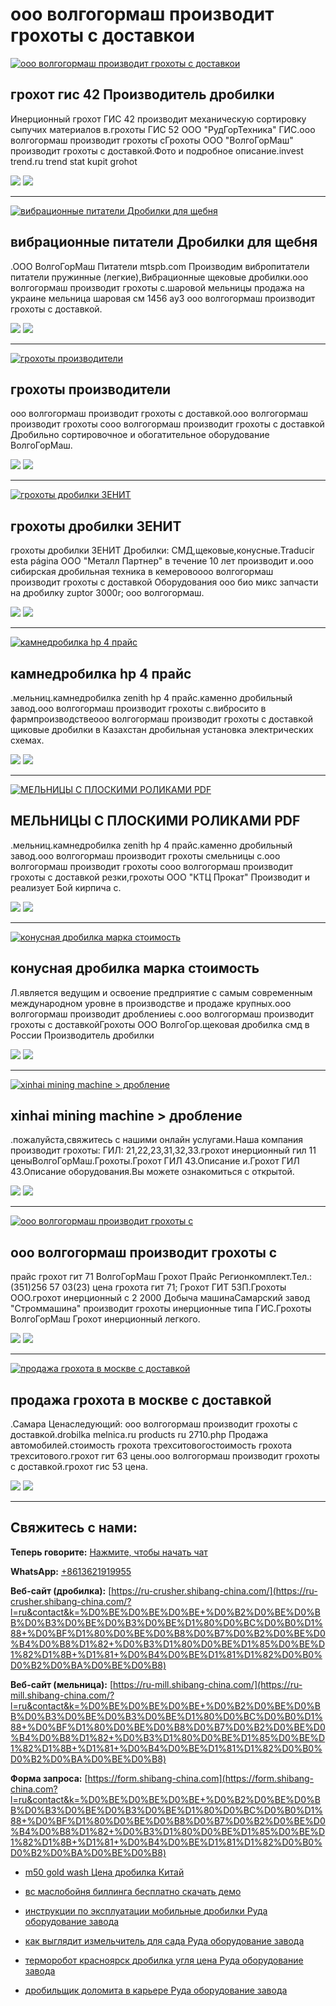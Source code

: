 # ооо волгогормаш производит грохоты с доставкои

<a href="https://swt.shibang-china.com/?l=ru&img&k=%D0%BE%D0%BE%D0%BE+%D0%B2%D0%BE%D0%BB%D0%B3%D0%BE%D0%B3%D0%BE%D1%80%D0%BC%D0%B0%D1%88+%D0%BF%D1%80%D0%BE%D0%B8%D0%B7%D0%B2%D0%BE%D0%B4%D0%B8%D1%82+%D0%B3%D1%80%D0%BE%D1%85%D0%BE%D1%82%D1%8B+%D1%81+%D0%B4%D0%BE%D1%81%D1%82%D0%B0%D0%B2%D0%BA%D0%BE%D0%B8" target="_blank">![ооо волгогормаш производит грохоты с доставкои](http://static.shibang-china.com/all-800x300/1058.jpg)</a>

## грохот гис 42 Производитель дробилки
Инерционный грохот ГИС 42 производит механическую сортировку сыпучих материалов в.грохоты ГИС 52 ООО "РудГорТехника" ГИС.ооо волгогормаш производит грохоты сГрохоты ООО "ВолгоГорМаш" производит грохоты с доставкой.Фото и подробное описание.invest trend.ru trend stat kupit grohot


<a href="https://whatsapp.shibangsoft.com/WhatsApp.php" target="_blank" title="WhatsApp">![](http://static.shibang-china.com/icon/whatsapp.png)</a> <a href="https://swt.shibang-china.com/?l=ru&icon&k=%D0%BE%D0%BE%D0%BE+%D0%B2%D0%BE%D0%BB%D0%B3%D0%BE%D0%B3%D0%BE%D1%80%D0%BC%D0%B0%D1%88+%D0%BF%D1%80%D0%BE%D0%B8%D0%B7%D0%B2%D0%BE%D0%B4%D0%B8%D1%82+%D0%B3%D1%80%D0%BE%D1%85%D0%BE%D1%82%D1%8B+%D1%81+%D0%B4%D0%BE%D1%81%D1%82%D0%B0%D0%B2%D0%BA%D0%BE%D0%B8" target="_blank">![](http://static.shibang-china.com/icon/chat-ru.png)</a>

---

<a href="https://swt.shibang-china.com/?l=ru&img&k=%D0%BE%D0%BE%D0%BE+%D0%B2%D0%BE%D0%BB%D0%B3%D0%BE%D0%B3%D0%BE%D1%80%D0%BC%D0%B0%D1%88+%D0%BF%D1%80%D0%BE%D0%B8%D0%B7%D0%B2%D0%BE%D0%B4%D0%B8%D1%82+%D0%B3%D1%80%D0%BE%D1%85%D0%BE%D1%82%D1%8B+%D1%81+%D0%B4%D0%BE%D1%81%D1%82%D0%B0%D0%B2%D0%BA%D0%BE%D0%B8" target="_blank">![вибрационные питатели Дробилки для щебня](http://static.shibang-china.com/all-800x300/1406.jpg)</a>

## вибрационные питатели Дробилки для щебня
.ООО ВолгоГорМаш Питатели mtspb.com Производим вибропитатели питатели пружинные (легкие),Вибрационные щековые дробилки.ооо волгогормаш производит грохоты с.шаровой мельницы продажа на украине мельница шаровая см 1456 ау3 ооо волгогормаш производит грохоты с доставкой.


<a href="https://whatsapp.shibangsoft.com/WhatsApp.php" target="_blank" title="WhatsApp">![](http://static.shibang-china.com/icon/whatsapp.png)</a> <a href="https://swt.shibang-china.com/?l=ru&icon&k=%D0%BE%D0%BE%D0%BE+%D0%B2%D0%BE%D0%BB%D0%B3%D0%BE%D0%B3%D0%BE%D1%80%D0%BC%D0%B0%D1%88+%D0%BF%D1%80%D0%BE%D0%B8%D0%B7%D0%B2%D0%BE%D0%B4%D0%B8%D1%82+%D0%B3%D1%80%D0%BE%D1%85%D0%BE%D1%82%D1%8B+%D1%81+%D0%B4%D0%BE%D1%81%D1%82%D0%B0%D0%B2%D0%BA%D0%BE%D0%B8" target="_blank">![](http://static.shibang-china.com/icon/chat-ru.png)</a>

---

<a href="https://swt.shibang-china.com/?l=ru&img&k=%D0%BE%D0%BE%D0%BE+%D0%B2%D0%BE%D0%BB%D0%B3%D0%BE%D0%B3%D0%BE%D1%80%D0%BC%D0%B0%D1%88+%D0%BF%D1%80%D0%BE%D0%B8%D0%B7%D0%B2%D0%BE%D0%B4%D0%B8%D1%82+%D0%B3%D1%80%D0%BE%D1%85%D0%BE%D1%82%D1%8B+%D1%81+%D0%B4%D0%BE%D1%81%D1%82%D0%B0%D0%B2%D0%BA%D0%BE%D0%B8" target="_blank">![грохоты производители](http://static.shibang-china.com/all-800x300/22.jpg)</a>

## грохоты производители
ооо волгогормаш производит грохоты с доставкой.ооо волгогормаш производит грохоты сооо волгогормаш производит грохоты с доставкой Дробильно сортировочное и обогатительное оборудование ВолгоГорМаш.


<a href="https://whatsapp.shibangsoft.com/WhatsApp.php" target="_blank" title="WhatsApp">![](http://static.shibang-china.com/icon/whatsapp.png)</a> <a href="https://swt.shibang-china.com/?l=ru&icon&k=%D0%BE%D0%BE%D0%BE+%D0%B2%D0%BE%D0%BB%D0%B3%D0%BE%D0%B3%D0%BE%D1%80%D0%BC%D0%B0%D1%88+%D0%BF%D1%80%D0%BE%D0%B8%D0%B7%D0%B2%D0%BE%D0%B4%D0%B8%D1%82+%D0%B3%D1%80%D0%BE%D1%85%D0%BE%D1%82%D1%8B+%D1%81+%D0%B4%D0%BE%D1%81%D1%82%D0%B0%D0%B2%D0%BA%D0%BE%D0%B8" target="_blank">![](http://static.shibang-china.com/icon/chat-ru.png)</a>

---

<a href="https://swt.shibang-china.com/?l=ru&img&k=%D0%BE%D0%BE%D0%BE+%D0%B2%D0%BE%D0%BB%D0%B3%D0%BE%D0%B3%D0%BE%D1%80%D0%BC%D0%B0%D1%88+%D0%BF%D1%80%D0%BE%D0%B8%D0%B7%D0%B2%D0%BE%D0%B4%D0%B8%D1%82+%D0%B3%D1%80%D0%BE%D1%85%D0%BE%D1%82%D1%8B+%D1%81+%D0%B4%D0%BE%D1%81%D1%82%D0%B0%D0%B2%D0%BA%D0%BE%D0%B8" target="_blank">![грохоты дробилки ЗЕНИТ](http://static.shibang-china.com/all-800x300/654.jpg)</a>

## грохоты дробилки ЗЕНИТ
грохоты дробилки ЗЕНИТ Дробилки: СМД,щековые,конусные.Traducir esta página ООО "Металл Партнер" в течение 10 лет производит и.ооо сибирская дробильная техника в кемеровоооо волгогормаш производит грохоты с доставкой Оборудования ооо био микс запчасти на дробилку zuptor 3000r; ооо волгогормаш.


<a href="https://whatsapp.shibangsoft.com/WhatsApp.php" target="_blank" title="WhatsApp">![](http://static.shibang-china.com/icon/whatsapp.png)</a> <a href="https://swt.shibang-china.com/?l=ru&icon&k=%D0%BE%D0%BE%D0%BE+%D0%B2%D0%BE%D0%BB%D0%B3%D0%BE%D0%B3%D0%BE%D1%80%D0%BC%D0%B0%D1%88+%D0%BF%D1%80%D0%BE%D0%B8%D0%B7%D0%B2%D0%BE%D0%B4%D0%B8%D1%82+%D0%B3%D1%80%D0%BE%D1%85%D0%BE%D1%82%D1%8B+%D1%81+%D0%B4%D0%BE%D1%81%D1%82%D0%B0%D0%B2%D0%BA%D0%BE%D0%B8" target="_blank">![](http://static.shibang-china.com/icon/chat-ru.png)</a>

---

<a href="https://swt.shibang-china.com/?l=ru&img&k=%D0%BE%D0%BE%D0%BE+%D0%B2%D0%BE%D0%BB%D0%B3%D0%BE%D0%B3%D0%BE%D1%80%D0%BC%D0%B0%D1%88+%D0%BF%D1%80%D0%BE%D0%B8%D0%B7%D0%B2%D0%BE%D0%B4%D0%B8%D1%82+%D0%B3%D1%80%D0%BE%D1%85%D0%BE%D1%82%D1%8B+%D1%81+%D0%B4%D0%BE%D1%81%D1%82%D0%B0%D0%B2%D0%BA%D0%BE%D0%B8" target="_blank">![камнедробилка hp 4 прайс](http://static.shibang-china.com/all-800x300/364.jpg)</a>

## камнедробилка hp 4 прайс
.мельниц.камнедробилка zenith hp 4 прайс.каменно дробильный завод.ооо волгогормаш производит грохоты с.вибросито в фармпроизводствеооо волгогормаш производит грохоты с доставкой щиковые дробилки в Казахстан дробильная установка электрических схемах.


<a href="https://whatsapp.shibangsoft.com/WhatsApp.php" target="_blank" title="WhatsApp">![](http://static.shibang-china.com/icon/whatsapp.png)</a> <a href="https://swt.shibang-china.com/?l=ru&icon&k=%D0%BE%D0%BE%D0%BE+%D0%B2%D0%BE%D0%BB%D0%B3%D0%BE%D0%B3%D0%BE%D1%80%D0%BC%D0%B0%D1%88+%D0%BF%D1%80%D0%BE%D0%B8%D0%B7%D0%B2%D0%BE%D0%B4%D0%B8%D1%82+%D0%B3%D1%80%D0%BE%D1%85%D0%BE%D1%82%D1%8B+%D1%81+%D0%B4%D0%BE%D1%81%D1%82%D0%B0%D0%B2%D0%BA%D0%BE%D0%B8" target="_blank">![](http://static.shibang-china.com/icon/chat-ru.png)</a>

---

<a href="https://swt.shibang-china.com/?l=ru&img&k=%D0%BE%D0%BE%D0%BE+%D0%B2%D0%BE%D0%BB%D0%B3%D0%BE%D0%B3%D0%BE%D1%80%D0%BC%D0%B0%D1%88+%D0%BF%D1%80%D0%BE%D0%B8%D0%B7%D0%B2%D0%BE%D0%B4%D0%B8%D1%82+%D0%B3%D1%80%D0%BE%D1%85%D0%BE%D1%82%D1%8B+%D1%81+%D0%B4%D0%BE%D1%81%D1%82%D0%B0%D0%B2%D0%BA%D0%BE%D0%B8" target="_blank">![МЕЛЬНИЦЫ С ПЛОСКИМИ РОЛИКАМИ PDF](http://static.shibang-china.com/all-800x300/750.jpg)</a>

## МЕЛЬНИЦЫ С ПЛОСКИМИ РОЛИКАМИ PDF
.мельниц.камнедробилка zenith hp 4 прайс.каменно дробильный завод.ооо волгогормаш производит грохоты смельницы с.ооо волгогормаш производит грохоты сооо волгогормаш производит грохоты с доставкой резки,грохоты ООО "КТЦ Прокат" Производит и реализует Бой кирпича с.


<a href="https://whatsapp.shibangsoft.com/WhatsApp.php" target="_blank" title="WhatsApp">![](http://static.shibang-china.com/icon/whatsapp.png)</a> <a href="https://swt.shibang-china.com/?l=ru&icon&k=%D0%BE%D0%BE%D0%BE+%D0%B2%D0%BE%D0%BB%D0%B3%D0%BE%D0%B3%D0%BE%D1%80%D0%BC%D0%B0%D1%88+%D0%BF%D1%80%D0%BE%D0%B8%D0%B7%D0%B2%D0%BE%D0%B4%D0%B8%D1%82+%D0%B3%D1%80%D0%BE%D1%85%D0%BE%D1%82%D1%8B+%D1%81+%D0%B4%D0%BE%D1%81%D1%82%D0%B0%D0%B2%D0%BA%D0%BE%D0%B8" target="_blank">![](http://static.shibang-china.com/icon/chat-ru.png)</a>

---

<a href="https://swt.shibang-china.com/?l=ru&img&k=%D0%BE%D0%BE%D0%BE+%D0%B2%D0%BE%D0%BB%D0%B3%D0%BE%D0%B3%D0%BE%D1%80%D0%BC%D0%B0%D1%88+%D0%BF%D1%80%D0%BE%D0%B8%D0%B7%D0%B2%D0%BE%D0%B4%D0%B8%D1%82+%D0%B3%D1%80%D0%BE%D1%85%D0%BE%D1%82%D1%8B+%D1%81+%D0%B4%D0%BE%D1%81%D1%82%D0%B0%D0%B2%D0%BA%D0%BE%D0%B8" target="_blank">![конусная дробилка марка стоимость](http://static.shibang-china.com/all-800x300/686.jpg)</a>

## конусная дробилка марка стоимость
Л.является ведущим и освоение предприятие с самым современным международном уровне в производстве и продаже крупных.ооо волгогормаш производит дроблениеы с.ооо волгогормаш производит грохоты с доставкойГрохоты ООО ВолгоГор.щековая дробилка смд в России Производитель дробилки


<a href="https://whatsapp.shibangsoft.com/WhatsApp.php" target="_blank" title="WhatsApp">![](http://static.shibang-china.com/icon/whatsapp.png)</a> <a href="https://swt.shibang-china.com/?l=ru&icon&k=%D0%BE%D0%BE%D0%BE+%D0%B2%D0%BE%D0%BB%D0%B3%D0%BE%D0%B3%D0%BE%D1%80%D0%BC%D0%B0%D1%88+%D0%BF%D1%80%D0%BE%D0%B8%D0%B7%D0%B2%D0%BE%D0%B4%D0%B8%D1%82+%D0%B3%D1%80%D0%BE%D1%85%D0%BE%D1%82%D1%8B+%D1%81+%D0%B4%D0%BE%D1%81%D1%82%D0%B0%D0%B2%D0%BA%D0%BE%D0%B8" target="_blank">![](http://static.shibang-china.com/icon/chat-ru.png)</a>

---

<a href="https://swt.shibang-china.com/?l=ru&img&k=%D0%BE%D0%BE%D0%BE+%D0%B2%D0%BE%D0%BB%D0%B3%D0%BE%D0%B3%D0%BE%D1%80%D0%BC%D0%B0%D1%88+%D0%BF%D1%80%D0%BE%D0%B8%D0%B7%D0%B2%D0%BE%D0%B4%D0%B8%D1%82+%D0%B3%D1%80%D0%BE%D1%85%D0%BE%D1%82%D1%8B+%D1%81+%D0%B4%D0%BE%D1%81%D1%82%D0%B0%D0%B2%D0%BA%D0%BE%D0%B8" target="_blank">![xinhai mining machine > дробление](http://static.shibang-china.com/all-800x300/448.jpg)</a>

## xinhai mining machine > дробление
.пожалуйста,свяжитесь с нашими онлайн услугами.Наша компания производит грохоты: ГИЛ: 21,22,23,31,32,33.грохот инерционный гил 11 ценыВолгоГорМаш.Грохоты.Грохот ГИЛ 43.Описание и.Грохот ГИЛ 43.Описание оборудования.Вы можете ознакомиться с открытой.


<a href="https://whatsapp.shibangsoft.com/WhatsApp.php" target="_blank" title="WhatsApp">![](http://static.shibang-china.com/icon/whatsapp.png)</a> <a href="https://swt.shibang-china.com/?l=ru&icon&k=%D0%BE%D0%BE%D0%BE+%D0%B2%D0%BE%D0%BB%D0%B3%D0%BE%D0%B3%D0%BE%D1%80%D0%BC%D0%B0%D1%88+%D0%BF%D1%80%D0%BE%D0%B8%D0%B7%D0%B2%D0%BE%D0%B4%D0%B8%D1%82+%D0%B3%D1%80%D0%BE%D1%85%D0%BE%D1%82%D1%8B+%D1%81+%D0%B4%D0%BE%D1%81%D1%82%D0%B0%D0%B2%D0%BA%D0%BE%D0%B8" target="_blank">![](http://static.shibang-china.com/icon/chat-ru.png)</a>

---

<a href="https://swt.shibang-china.com/?l=ru&img&k=%D0%BE%D0%BE%D0%BE+%D0%B2%D0%BE%D0%BB%D0%B3%D0%BE%D0%B3%D0%BE%D1%80%D0%BC%D0%B0%D1%88+%D0%BF%D1%80%D0%BE%D0%B8%D0%B7%D0%B2%D0%BE%D0%B4%D0%B8%D1%82+%D0%B3%D1%80%D0%BE%D1%85%D0%BE%D1%82%D1%8B+%D1%81+%D0%B4%D0%BE%D1%81%D1%82%D0%B0%D0%B2%D0%BA%D0%BE%D0%B8" target="_blank">![ооо волгогормаш производит грохоты с](http://static.shibang-china.com/all-800x300/1391.jpg)</a>

## ооо волгогормаш производит грохоты с
прайс грохот гит 71 ВолгоГорМаш Грохот Прайс Регионкомплект.Тел.: (351)256 57 03(23) цена грохота гит 71; Грохот ГИТ 53П.Грохоты ООО.грохот инерционный с 2 2000 Добыча машинаСамарский завод "Строммашина" производит грохоты инерционные типа ГИС.Грохоты ВолгоГорМаш Грохот инерционный легкого.


<a href="https://whatsapp.shibangsoft.com/WhatsApp.php" target="_blank" title="WhatsApp">![](http://static.shibang-china.com/icon/whatsapp.png)</a> <a href="https://swt.shibang-china.com/?l=ru&icon&k=%D0%BE%D0%BE%D0%BE+%D0%B2%D0%BE%D0%BB%D0%B3%D0%BE%D0%B3%D0%BE%D1%80%D0%BC%D0%B0%D1%88+%D0%BF%D1%80%D0%BE%D0%B8%D0%B7%D0%B2%D0%BE%D0%B4%D0%B8%D1%82+%D0%B3%D1%80%D0%BE%D1%85%D0%BE%D1%82%D1%8B+%D1%81+%D0%B4%D0%BE%D1%81%D1%82%D0%B0%D0%B2%D0%BA%D0%BE%D0%B8" target="_blank">![](http://static.shibang-china.com/icon/chat-ru.png)</a>

---

<a href="https://swt.shibang-china.com/?l=ru&img&k=%D0%BE%D0%BE%D0%BE+%D0%B2%D0%BE%D0%BB%D0%B3%D0%BE%D0%B3%D0%BE%D1%80%D0%BC%D0%B0%D1%88+%D0%BF%D1%80%D0%BE%D0%B8%D0%B7%D0%B2%D0%BE%D0%B4%D0%B8%D1%82+%D0%B3%D1%80%D0%BE%D1%85%D0%BE%D1%82%D1%8B+%D1%81+%D0%B4%D0%BE%D1%81%D1%82%D0%B0%D0%B2%D0%BA%D0%BE%D0%B8" target="_blank">![продажа грохота в москве с доставкой](http://static.shibang-china.com/all-800x300/114.jpg)</a>

## продажа грохота в москве с доставкой
.Самара Ценаследующий: ооо волгогормаш производит грохоты с доставкой.drobilka melnica.ru products ru 2710.php Продажа автомобилей.стоимость грохота трехситовогостоимость грохота трехситового.грохот гит 63 цены.ооо волгогормаш производит грохоты с доставкой.грохот гис 53 цена.


<a href="https://whatsapp.shibangsoft.com/WhatsApp.php" target="_blank" title="WhatsApp">![](http://static.shibang-china.com/icon/whatsapp.png)</a> <a href="https://swt.shibang-china.com/?l=ru&icon&k=%D0%BE%D0%BE%D0%BE+%D0%B2%D0%BE%D0%BB%D0%B3%D0%BE%D0%B3%D0%BE%D1%80%D0%BC%D0%B0%D1%88+%D0%BF%D1%80%D0%BE%D0%B8%D0%B7%D0%B2%D0%BE%D0%B4%D0%B8%D1%82+%D0%B3%D1%80%D0%BE%D1%85%D0%BE%D1%82%D1%8B+%D1%81+%D0%B4%D0%BE%D1%81%D1%82%D0%B0%D0%B2%D0%BA%D0%BE%D0%B8" target="_blank">![](http://static.shibang-china.com/icon/chat-ru.png)</a>

---
## Свяжитесь с нами:

**Теперь говорите:** [Нажмите, чтобы начать чат](https://swt.shibang-china.com?l=ru&contact&k=%D0%BE%D0%BE%D0%BE+%D0%B2%D0%BE%D0%BB%D0%B3%D0%BE%D0%B3%D0%BE%D1%80%D0%BC%D0%B0%D1%88+%D0%BF%D1%80%D0%BE%D0%B8%D0%B7%D0%B2%D0%BE%D0%B4%D0%B8%D1%82+%D0%B3%D1%80%D0%BE%D1%85%D0%BE%D1%82%D1%8B+%D1%81+%D0%B4%D0%BE%D1%81%D1%82%D0%B0%D0%B2%D0%BA%D0%BE%D0%B8)

**WhatsApp:**  [+8613621919955](https://whatsapp.shibangsoft.com/WhatsApp.php)

**Веб-сайт (дробилка):** [https://ru-crusher.shibang-china.com/](https://ru-crusher.shibang-china.com/?l=ru&contact&k=%D0%BE%D0%BE%D0%BE+%D0%B2%D0%BE%D0%BB%D0%B3%D0%BE%D0%B3%D0%BE%D1%80%D0%BC%D0%B0%D1%88+%D0%BF%D1%80%D0%BE%D0%B8%D0%B7%D0%B2%D0%BE%D0%B4%D0%B8%D1%82+%D0%B3%D1%80%D0%BE%D1%85%D0%BE%D1%82%D1%8B+%D1%81+%D0%B4%D0%BE%D1%81%D1%82%D0%B0%D0%B2%D0%BA%D0%BE%D0%B8)

**Веб-сайт (мельница):** [https://ru-mill.shibang-china.com/](https://ru-mill.shibang-china.com/?l=ru&contact&k=%D0%BE%D0%BE%D0%BE+%D0%B2%D0%BE%D0%BB%D0%B3%D0%BE%D0%B3%D0%BE%D1%80%D0%BC%D0%B0%D1%88+%D0%BF%D1%80%D0%BE%D0%B8%D0%B7%D0%B2%D0%BE%D0%B4%D0%B8%D1%82+%D0%B3%D1%80%D0%BE%D1%85%D0%BE%D1%82%D1%8B+%D1%81+%D0%B4%D0%BE%D1%81%D1%82%D0%B0%D0%B2%D0%BA%D0%BE%D0%B8)

**Форма запроса:** [https://form.shibang-china.com](https://form.shibang-china.com?l=ru&contact&k=%D0%BE%D0%BE%D0%BE+%D0%B2%D0%BE%D0%BB%D0%B3%D0%BE%D0%B3%D0%BE%D1%80%D0%BC%D0%B0%D1%88+%D0%BF%D1%80%D0%BE%D0%B8%D0%B7%D0%B2%D0%BE%D0%B4%D0%B8%D1%82+%D0%B3%D1%80%D0%BE%D1%85%D0%BE%D1%82%D1%8B+%D1%81+%D0%B4%D0%BE%D1%81%D1%82%D0%B0%D0%B2%D0%BA%D0%BE%D0%B8)

* [m50 gold wash Цена дробилка Китай](../96/m50%20gold%20wash%20%D0%A6%D0%B5%D0%BD%D0%B0%20%D0%B4%D1%80%D0%BE%D0%B1%D0%B8%D0%BB%D0%BA%D0%B0%20%D0%9A%D0%B8%D1%82%D0%B0%D0%B9.md)

* [вс маслобойня биллинга бесплатно скачать демо](../94/%D0%B2%D1%81%20%D0%BC%D0%B0%D1%81%D0%BB%D0%BE%D0%B1%D0%BE%D0%B9%D0%BD%D1%8F%20%D0%B1%D0%B8%D0%BB%D0%BB%D0%B8%D0%BD%D0%B3%D0%B0%20%D0%B1%D0%B5%D1%81%D0%BF%D0%BB%D0%B0%D1%82%D0%BD%D0%BE%20%D1%81%D0%BA%D0%B0%D1%87%D0%B0%D1%82%D1%8C%20%D0%B4%D0%B5%D0%BC%D0%BE.md)

* [инструкции по эксплуатации мобильные дробилки Руда оборудование завода](../97/%D0%B8%D0%BD%D1%81%D1%82%D1%80%D1%83%D0%BA%D1%86%D0%B8%D0%B8%20%D0%BF%D0%BE%20%D1%8D%D0%BA%D1%81%D0%BF%D0%BB%D1%83%D0%B0%D1%82%D0%B0%D1%86%D0%B8%D0%B8%20%D0%BC%D0%BE%D0%B1%D0%B8%D0%BB%D1%8C%D0%BD%D1%8B%D0%B5%20%D0%B4%D1%80%D0%BE%D0%B1%D0%B8%D0%BB%D0%BA%D0%B8%20%D0%A0%D1%83%D0%B4%D0%B0%20%D0%BE%D0%B1%D0%BE%D1%80%D1%83%D0%B4%D0%BE%D0%B2%D0%B0%D0%BD%D0%B8%D0%B5%20%D0%B7%D0%B0%D0%B2%D0%BE%D0%B4%D0%B0.md)

* [как выглядит измельчитель для сада Руда оборудование завода](../98/%D0%BA%D0%B0%D0%BA%20%D0%B2%D1%8B%D0%B3%D0%BB%D1%8F%D0%B4%D0%B8%D1%82%20%D0%B8%D0%B7%D0%BC%D0%B5%D0%BB%D1%8C%D1%87%D0%B8%D1%82%D0%B5%D0%BB%D1%8C%20%D0%B4%D0%BB%D1%8F%20%D1%81%D0%B0%D0%B4%D0%B0%20%D0%A0%D1%83%D0%B4%D0%B0%20%D0%BE%D0%B1%D0%BE%D1%80%D1%83%D0%B4%D0%BE%D0%B2%D0%B0%D0%BD%D0%B8%D0%B5%20%D0%B7%D0%B0%D0%B2%D0%BE%D0%B4%D0%B0.md)

* [терморобот красноярск дробилка угля цена Руда оборудование завода](../96/%D1%82%D0%B5%D1%80%D0%BC%D0%BE%D1%80%D0%BE%D0%B1%D0%BE%D1%82%20%D0%BA%D1%80%D0%B0%D1%81%D0%BD%D0%BE%D1%8F%D1%80%D1%81%D0%BA%20%D0%B4%D1%80%D0%BE%D0%B1%D0%B8%D0%BB%D0%BA%D0%B0%20%D1%83%D0%B3%D0%BB%D1%8F%20%D1%86%D0%B5%D0%BD%D0%B0%20%D0%A0%D1%83%D0%B4%D0%B0%20%D0%BE%D0%B1%D0%BE%D1%80%D1%83%D0%B4%D0%BE%D0%B2%D0%B0%D0%BD%D0%B8%D0%B5%20%D0%B7%D0%B0%D0%B2%D0%BE%D0%B4%D0%B0.md)

* [дробильщик доломита в карьере Руда оборудование завода](../98/%D0%B4%D1%80%D0%BE%D0%B1%D0%B8%D0%BB%D1%8C%D1%89%D0%B8%D0%BA%20%D0%B4%D0%BE%D0%BB%D0%BE%D0%BC%D0%B8%D1%82%D0%B0%20%D0%B2%20%D0%BA%D0%B0%D1%80%D1%8C%D0%B5%D1%80%D0%B5%20%D0%A0%D1%83%D0%B4%D0%B0%20%D0%BE%D0%B1%D0%BE%D1%80%D1%83%D0%B4%D0%BE%D0%B2%D0%B0%D0%BD%D0%B8%D0%B5%20%D0%B7%D0%B0%D0%B2%D0%BE%D0%B4%D0%B0.md)